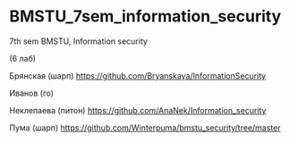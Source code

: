 # BMSTU_7sem_information_security
7th sem BMSTU, Information security

(6 лаб)

Брянская (шарп)
https://github.com/Bryanskaya/InformationSecurity 

Иванов (го)

Неклепаева (питон)
https://github.com/AnaNek/Information_security 

Пума (шарп)
https://github.com/Winterpuma/bmstu_security/tree/master 
